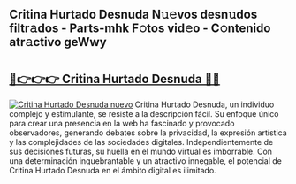 ## Critina Hurtado Desnuda N𝚞𝚎vos desn𝚞dos filtr𝚊dos - Parts-mhk F𝚘tos vid𝚎o - C𝚘ntenido atr𝚊ctivo geWwy

# <h2><a href="http://mbav43o.tromn.icu/?c=Critina+Hurtado+Desnuda">🔗👉👉👉 Critina Hurtado Desnuda 🔗🔗</a></h2>

[![Critina Hurtado Desnuda nuevo](https://i.imgur.com/pEAQMta.gif)](http://mbav43o.tromn.icu/?c=Critina+Hurtado+Desnuda)
Critina Hurtado Desnuda, un individuo complejo y estimulante, se resiste a la descripción fácil. Su enfoque único para crear una presencia en la web ha fascinado y provocado observadores, generando debates sobre la privacidad, la expresión artística y las complejidades de las sociedades digitales. Independientemente de sus decisiones futuras, su huella en el mundo virtual es imborrable. Con una determinación inquebrantable y un atractivo innegable, el potencial de Critina Hurtado Desnuda en el ámbito digital es ilimitado.
